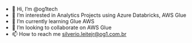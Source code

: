 - 👋 Hi, I’m @og1tech
- 👀 I’m interested in Analytics Projects using Azure Databricks, AWS Glue
- 🌱 I’m currently learning Glue AWS
- 💞️ I’m looking to collaborate on AWS Glue
- 📫 How to reach me silverio.leitejr@og1.com.br

<!---
og1tech/og1tech is a ✨ special ✨ repository because its `README.md` (this file) appears on your GitHub profile.
You can click the Preview link to take a look at your changes.
--->
